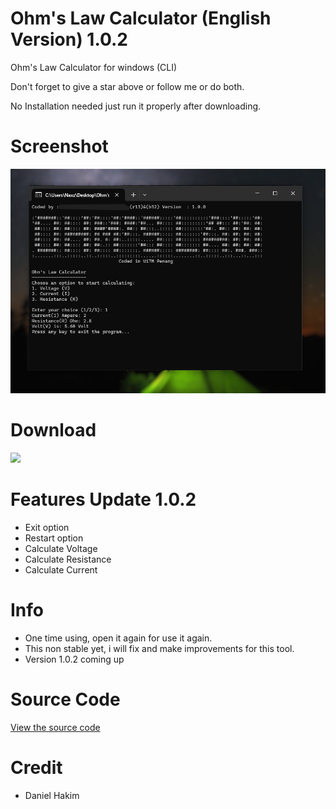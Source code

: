 # Ohm's Law Calculator (English Version) 1.0.2
Ohm's Law Calculator for windows (CLI)

Don't forget to give a star above or follow me or do both.

No Installation needed just run it properly after downloading.

# Screenshot
<img src="screenshot.png">

# Download
<a href="https://hakimdaniel.github.io/ohmslaw/ohmsCalc.exe"><img src="https://png.pngtree.com/png-vector/20230311/ourmid/pngtree-download-button-blue-transparent-background-vector-png-image_6644273.png" width="120"></a>

# Features Update 1.0.2
- Exit option
- Restart option
- Calculate Voltage
- Calculate Resistance
- Calculate Current

# Info
- One time using, open it again for use it again.
- This non stable yet, i will fix and make improvements for this tool.
- Version 1.0.2 coming up

# Source Code
[View the source code](https://hakimdaniel.github.io/ohmslaw/src/main.c)

# Credit
- Daniel Hakim
